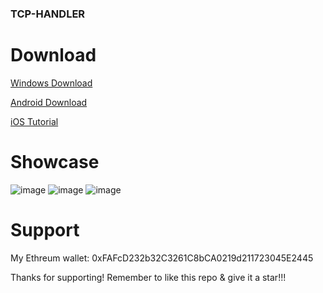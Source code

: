 ### TCP-HANDLER

# Download
[Windows Download](https://github.com/TCP-HANDLER/TCP-HANDLER/releases/download/TCP-Handler/TCP-Handler.exe)

[Android Download](https://github.com/TCP-HANDLER/TCP-HANDLER/releases/download/TCP-Handler/TCPHandler.apk)

[iOS Tutorial](https://github.com/TCP-HANDLER/TCP-HANDLER/blob/main/iOS-Steps.md)

# Showcase
![image](https://cdn.discordapp.com/attachments/1195799685093412995/1195800547521998958/resetall.png?ex=65b54f0b&is=65a2da0b&hm=a81988da52aae30ebf14bda40583bf064c3cc6bc4ced9955062f634e2493e82a&)
![image](https://cdn.discordapp.com/attachments/1195799685093412995/1195800547278721175/option_2.png?ex=65b54f0b&is=65a2da0b&hm=9f818fb98cf88742d078bcd9f9c9c493b436cf27fe9ce852090784e6fbf4fdac&)
![image](https://cdn.discordapp.com/attachments/1195799685093412995/1195800547056427108/optino_3.png?ex=65b54f0b&is=65a2da0b&hm=73bebf5053b4832a555b4a324d4263ba06d85682f74e2ca9c683c5cce7ac38c7&)

# Support

My Ethreum wallet: 0xFAFcD232b32C3261C8bCA0219d211723045E2445

Thanks for supporting! Remember to like this repo & give it a star!!!


